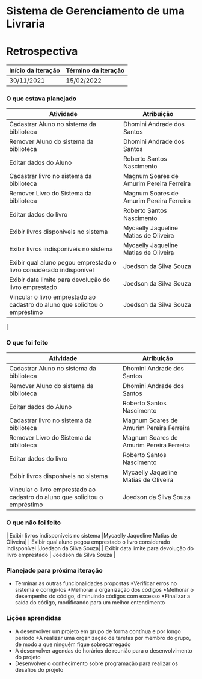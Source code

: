 # Sistema de Gerenciamento de uma Livraria

# Retrospectiva

| Início da Iteração | Término da iteração |
| ------------------ | ------------------- |
| 30/11/2021         |  15/02/2022         |


### O que estava planejado
| Atividade                                                                                                             | Atribuição                              |
| --------------------------------------------------------------------------------------------------------------------- | --------------------------------------- |
| Cadastrar Aluno no sistema da biblioteca          | Dhomini Andrade dos Santos          |
| Remover Aluno do sistema da biblioteca          	 | Dhomini Andrade dos Santos                  |                      
| Editar dados do Aluno			| Roberto Santos Nascimento|
| Cadastrar livro no sistema da biblioteca 	| Magnum Soares de Amurim Pereira Ferreira|
| Remover Livro do Sistema da biblioteca 	| Magnum Soares de Amurim Pereira Ferreira|
| Editar dados do livro				|Roberto Santos Nascimento|
| Exibir livros disponíveis no sistema		| Mycaelly Jaqueline Matias de Oliveira|
| Exibir livros indisponíveis no sistema		|Mycaelly Jaqueline Matias de Oliveira|
| Exibir qual aluno pegou emprestado o livro considerado indisponível	|Joedson da Silva Souza|
 | Exibir data limite para devolução do livro emprestado | Joedson da Silva Souza |
 | Vincular o livro emprestado ao cadastro do aluno que solicitou o empréstimo | Joedson da Silva Souza|
|

### O que foi feito
| Atividade                                                          | Atribuição                                               |
| ------------------------------------------------------------------ | -------------------------------------------------------- |
| Cadastrar Aluno no sistema da biblioteca            | Dhomini Andrade dos Santos          |
| Remover Aluno do sistema da biblioteca          	 | Dhomini Andrade dos Santos                  |                      
| Editar dados do Aluno			| Roberto Santos Nascimento|
| Cadastrar livro no sistema da biblioteca 	| Magnum Soares de Amurim Pereira Ferreira|
| Remover Livro do Sistema da biblioteca 	| Magnum Soares de Amurim Pereira Ferreira|
| Editar dados do livro				|Roberto Santos Nascimento|
| Exibir livros disponíveis no sistema		| Mycaelly Jaqueline Matias de Oliveira|
| Vincular o livro emprestado ao cadastro do aluno que solicitou o empréstimo | Joedson da Silva Souza|

### O que não foi feito
| Exibir livros indisponíveis no sistema		|Mycaelly Jaqueline Matias de Oliveira|
| Exibir qual aluno pegou emprestado o livro considerado indisponível	|Joedson da Silva Souza|
 | Exibir data limite para devolução do livro emprestado | Joedson da Silva Souza |

### Planejado para próxima iteração

* Terminar as outras funcionalidades propostas
*Verificar erros no sistema e corrigi-los
*Melhorar a organização dos códigos
*Melhorar o desempenho do código, diminuindo códigos com excesso
*Finalizar a saída do código, modificando para um melhor entendimento

### Lições aprendidas
* A desenvolver um projeto em grupo de forma contínua e por longo período
*A realizar uma organização de tarefas por membro do grupo, de modo a que ninguém fique sobrecarregado
* A desenvolver agendas de horários de reunião para o desenvolvimento do projeto
* Desenvolver o conhecimento sobre programação para realizar os desafios do projeto
